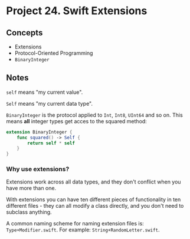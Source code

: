 
# Project 24. Swift Extensions

## Concepts

- Extensions
- Protocol-Oriented Programming
- `BinaryInteger`

## Notes

`self` means "my current value".

`Self` means "my current data type".

`BinaryInteger` is the protocol applied to `Int`, `Int8`, `UInt64` and so on. This means **all** integer types get acces to the squared method:

```swift
extension BinaryInteger {
    func squared() -> Self {
        return self * self
    }
}
```

### Why use extensions?

Extensions work across all data types, and they don't conflict when you have more than one. 

With extensions you can have ten different pieces of functionality in ten different files - they can all modify a class directly, and you don't need to subclass anything. 

A common naming scheme for naming extension files is: `Type+Modifier.swift`. For example: `String+RandomLetter.swift`.